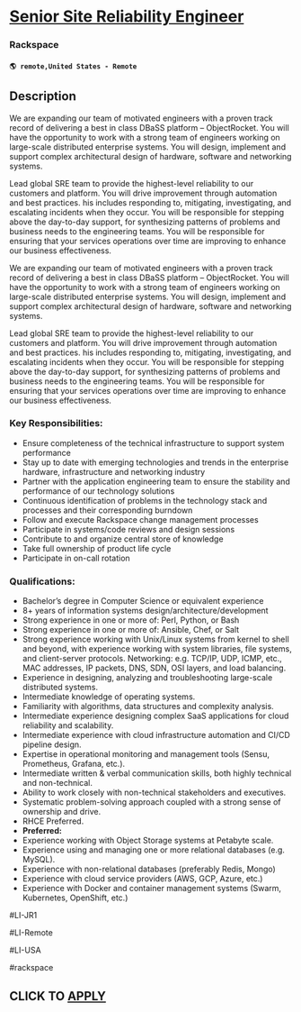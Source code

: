 # [Senior Site Reliability Engineer](https://www.remotewlb.com/apply/senior-site-reliability-engineer-136704)  
### Rackspace  
#### `🌎 remote,United States - Remote`  

## Description

We are expanding our team of motivated engineers with a proven track record of delivering a best in class DBaSS platform – ObjectRocket. You will have the opportunity to work with a strong team of engineers working on large-scale distributed enterprise systems. You will design, implement and support complex architectural design of hardware, software and networking systems.

  

Lead global SRE team to provide the highest-level reliability to our customers and platform. You will drive improvement through automation and best practices. his includes responding to, mitigating, investigating, and escalating incidents when they occur. You will be responsible for stepping above the day-to-day support, for synthesizing patterns of problems and business needs to the engineering teams. You will be responsible for ensuring that your services operations over time are improving to enhance our business effectiveness.

  

We are expanding our team of motivated engineers with a proven track record of delivering a best in class DBaSS platform – ObjectRocket. You will have the opportunity to work with a strong team of engineers working on large-scale distributed enterprise systems. You will design, implement and support complex architectural design of hardware, software and networking systems.

  

Lead global SRE team to provide the highest-level reliability to our customers and platform. You will drive improvement through automation and best practices. his includes responding to, mitigating, investigating, and escalating incidents when they occur. You will be responsible for stepping above the day-to-day support, for synthesizing patterns of problems and business needs to the engineering teams. You will be responsible for ensuring that your services operations over time are improving to enhance our business effectiveness.

  

### Key Responsibilities:

* Ensure completeness of the technical infrastructure to support system performance
* Stay up to date with emerging technologies and trends in the enterprise hardware, infrastructure and networking industry
* Partner with the application engineering team to ensure the stability and performance of our technology solutions
* Continuous identification of problems in the technology stack and processes and their corresponding burndown
* Follow and execute Rackspace change management processes
* Participate in systems/code reviews and design sessions
* Contribute to and organize central store of knowledge
* Take full ownership of product life cycle
* Participate in on-call rotation

  

### Qualifications:

* Bachelor’s degree in Computer Science or equivalent experience
* 8+ years of information systems design/architecture/development
* Strong experience in one or more of: Perl, Python, or Bash
* Strong experience in one or more of: Ansible, Chef, or Salt
* Strong experience working with Unix/Linux systems from kernel to shell and beyond, with experience working with system libraries, file systems, and client-server protocols. Networking: e.g. TCP/IP, UDP, ICMP, etc., MAC addresses, IP packets, DNS, SDN, OSI layers, and load balancing.
* Experience in designing, analyzing and troubleshooting large-scale distributed systems.
* Intermediate knowledge of operating systems.
* Familiarity with algorithms, data structures and complexity analysis.
* Intermediate experience designing complex SaaS applications for cloud reliability and scalability.
* Intermediate experience with cloud infrastructure automation and CI/CD pipeline design.
* Expertise in operational monitoring and management tools (Sensu, Prometheus, Grafana, etc.).
* Intermediate written & verbal communication skills, both highly technical and non-technical.
* Ability to work closely with non-technical stakeholders and executives.
* Systematic problem-solving approach coupled with a strong sense of ownership and drive.
* RHCE Preferred.
*  **Preferred:**
* Experience working with Object Storage systems at Petabyte scale.
* Experience using and managing one or more relational databases (e.g. MySQL).
* Experience with non-relational databases (preferably Redis, Mongo)
* Experience with cloud service providers (AWS, GCP, Azure, etc.)
* Experience with Docker and container management systems (Swarm, Kubernetes, OpenShift, etc.)

  

  

#LI-JR1

#LI-Remote

#LI-USA

#rackspace

  
## CLICK TO [APPLY](https://www.remotewlb.com/apply/senior-site-reliability-engineer-136704)

